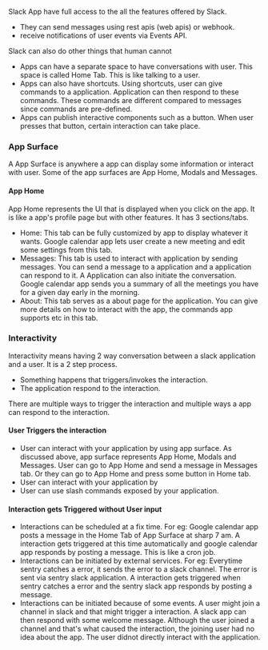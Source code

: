 Slack App have full access to the all the features offered by Slack. 
- They can send messages using rest apis (web apis) or webhook.
- receive notifications of user events via Events API.

Slack can also do other things that human cannot 
- Apps can have a separate space to have conversations with user. This space is called Home Tab. This is like talking to a user. 
- Apps can also have shortcuts. Using shortcuts, user can give commands to a application. Application can then respond to these commands. These commands are different compared to messages since commands are pre-defined. 
- Apps can publish interactive components such as a button. When user presses that button, certain interaction can take place.

### App Surface
A App Surface is anywhere a app can display some information or interact with user. Some of the app surfaces are App Home, Modals and Messages. 

#### App Home
App Home represents the UI that is displayed when you click on the app. It is like a app's profile page but with other features. It has 3 sections/tabs. 
- Home: This tab can be fully customized by app to display whatever it wants. Google calendar app lets user create a new meeting and edit some settings from this tab.
- Messages: This tab is used to interact with application by sending messages. You can send a message to a application and a application can respond to it. A Application can also initiate the conversation. Google calendar app sends you a summary of all the meetings you have for a given day early in the morning.  
- About: This tab serves as a about page for the application. You can give more details on how to interact with the app, the commands app supports etc in this tab. 


### Interactivity
Interactivity means having 2 way conversation between a slack application and a user. It is a 2 step process.
- Something happens that triggers/invokes the interaction.
- The application respond to the interaction.

There are multiple ways to trigger the interaction and multiple ways a app can respond to the interaction. 

#### User Triggers the interaction
- User can interact with your application by using app surface. As discussed above, app surface represents App Home, Modals and Messages. User can go to App Home and send a message in Messages tab. Or they can go to App Home and press some button in Home tab. 
- User can interact with your application by 
- User can use slash commands exposed by your application. 
#### Interaction gets Triggered without User input
- Interactions can be scheduled at a fix time. For eg: Google calendar app posts a message in the Home Tab of App Surface at sharp 7 am. A interaction gets triggered at this time automatically and google calendar app responds by posting a message. This is like a cron job. 
- Interactions can be initiated by external services. For eg: Everytime sentry catches a error, it sends the error to a slack channel. The error is sent via sentry slack application. A interaction gets triggered when sentry catches a error and the sentry slack app responds by posting a message. 
- Interactions can be initiated because of some events. A user might join a channel in slack and that might trigger a interaction. A slack app can then respond with some welcome message. Although the user joined a channel and that's what caused the interaction, the joining user had no idea about the app. The user didnot directly interact with the application. 